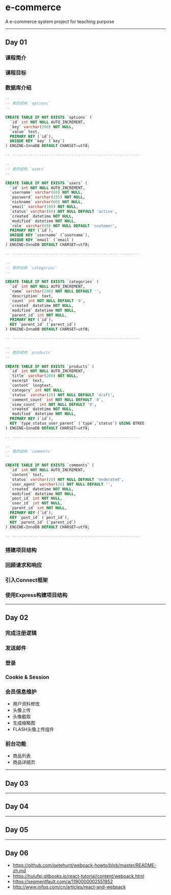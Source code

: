 # e-commerce

A e-commerce system project for teaching purpose

-----
## Day 01


### 课程简介


### 课程目标


### 数据库介绍

```sql
--
-- 表的结构 `options`
--

CREATE TABLE IF NOT EXISTS `options` (
  `id` int NOT NULL AUTO_INCREMENT,
  `key` varchar(200) NOT NULL,
  `value` text,
  PRIMARY KEY (`id`),
  UNIQUE KEY `key` (`key`)
) ENGINE=InnoDB DEFAULT CHARSET=utf8;

-- --------------------------------------------------------

--
-- 表的结构 `users`
--

CREATE TABLE IF NOT EXISTS `users` (
  `id` int NOT NULL AUTO_INCREMENT,
  `username` varchar(60) NOT NULL,
  `password` varchar(255) NOT NULL,
  `nickname` varchar(60) NOT NULL,
  `email` varchar(100) NOT NULL,
  `status` varchar(60) NOT NULL DEFAULT 'active',
  `created` datetime NOT NULL,
  `modified` datetime NOT NULL,
  `role` varchar(60) NOT NULL DEFAULT 'customer',
  PRIMARY KEY (`id`),
  UNIQUE KEY `username` (`username`),
  UNIQUE KEY `email` (`email`)
) ENGINE=InnoDB DEFAULT CHARSET=utf8;

-- --------------------------------------------------------

--
-- 表的结构 `categories`
--

CREATE TABLE IF NOT EXISTS `categories` (
  `id` int NOT NULL AUTO_INCREMENT,
  `name` varchar(200) NOT NULL DEFAULT '',
  `description` text,
  `count` int NOT NULL DEFAULT '0',
  `created` datetime NOT NULL,
  `modified` datetime NOT NULL,
  `parent_id` int NOT NULL,
  PRIMARY KEY (`id`),
  KEY `parent_id` (`parent_id`)
) ENGINE=InnoDB DEFAULT CHARSET=utf8;

-- --------------------------------------------------------

--
-- 表的结构 `products`
--

CREATE TABLE IF NOT EXISTS `products` (
  `id` int NOT NULL AUTO_INCREMENT,
  `title` varchar(200) NOT NULL,
  `excerpt` text,
  `content` longtext,
  `category` int NOT NULL,
  `status` varchar(20) NOT NULL DEFAULT 'draft',
  `comment_count` int NOT NULL DEFAULT '0',
  `view_count` int NOT NULL DEFAULT '0',
  `created` datetime NOT NULL,
  `modified` datetime NOT NULL,
  PRIMARY KEY (`id`),
  KEY `type_status_user_parent` (`type`,`status`) USING BTREE
) ENGINE=InnoDB DEFAULT CHARSET=utf8;

-- --------------------------------------------------------

--
-- 表的结构 `comments`
--

CREATE TABLE IF NOT EXISTS `comments` (
  `id` int NOT NULL AUTO_INCREMENT,
  `content` text,
  `status` varchar(20) NOT NULL DEFAULT 'moderated',
  `user_agent` varchar(20) NOT NULL DEFAULT '',
  `created` datetime NOT NULL,
  `modified` datetime NOT NULL,
  `post_id` int NOT NULL,
  `user_id` int NOT NULL,
  `parent_id` int NOT NULL,
  PRIMARY KEY (`id`),
  KEY `post_id` (`post_id`),
  KEY `parent_id` (`parent_id`)
) ENGINE=InnoDB DEFAULT CHARSET=utf8;

-- --------------------------------------------------------

```


### 搭建项目结构


### 回顾请求和响应


### 引入Connect框架


### 使用Express构建项目结构



-----
## Day 02


### 完成注册逻辑


### 发送邮件


### 登录


### Cookie & Session


### 会员信息维护

- 用户资料修改
- 头像上传
- 头像截取
- 生成缩略图
- FLASH头像上传组件


### 前台功能

- 商品列表
- 商品详细页



-----
## Day 03





-----
## Day 04





-----
## Day 05





-----
## Day 06


- https://github.com/petehunt/webpack-howto/blob/master/README-zh.md
- https://hulufei.gitbooks.io/react-tutorial/content/webpack.html
- https://segmentfault.com/a/1190000002551952
- http://www.infoq.com/cn/articles/react-and-webpack

